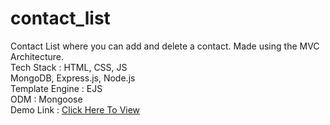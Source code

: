 # contact_list
Contact List where you can add and delete a contact. Made using the MVC Architecture.<br>
Tech Stack : HTML, CSS, JS <br>
MongoDB, Express.js, Node.js <br>
Template Engine : EJS <br>
ODM : Mongoose <br>
Demo Link : [Click Here To View](https://www.youtube.com/watch?v=BoAwgz4h0tc)
